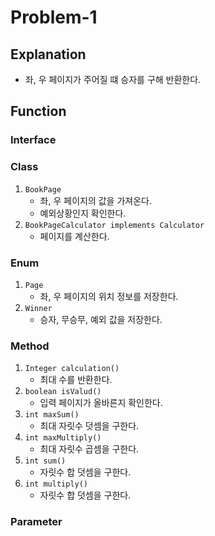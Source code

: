 # Problem-1

## Explanation
   - 좌, 우 페이지가 주어질 떄 승자를 구해 반환한다.

## Function
### Interface

### Class
1. `BookPage`
   - 좌, 우 페이지의 값을 가져온다.
   - 예외상황인지 확인한다.
2. `BookPageCalculator implements Calculator`
   - 페이지를 계산한다.

### Enum
1. `Page`
   - 좌, 우 페이지의 위치 정보를 저장한다.
2. `Winner`
   - 승자, 무승무, 예외 값을 저장한다.

### Method
1. `Integer calculation()`
   - 최대 수를 반환한다.
2. `boolean isValud()` 
    - 입력 페이지가 올바른지 확인한다.
3. `int maxSum()`
    - 최대 자릿수 덧셈을 구한다.
4. `int maxMultiply()`
    - 최대 자릿수 곱셈을 구한다.
5. `int sum()`
    - 자릿수 합 덧셈을 구한다.
6. `int multiply()`
   - 자릿수 합 덧셈을 구한다.
   
### Parameter
